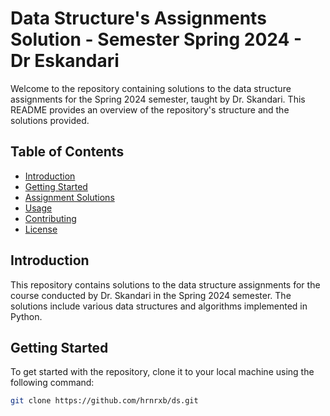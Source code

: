 # Data Structure's Assignments Solution - Semester Spring 2024 - Dr Eskandari

Welcome to the repository containing solutions to the data structure assignments for the Spring 2024 semester, taught by Dr. Skandari. This README provides an overview of the repository's structure and the solutions provided.

## Table of Contents
- [Introduction](#introduction)
- [Getting Started](#getting-started)
- [Assignment Solutions](#assignment-solutions)
- [Usage](#usage)
- [Contributing](#contributing)
- [License](#license)

## Introduction

This repository contains solutions to the data structure assignments for the course conducted by Dr. Skandari in the Spring 2024 semester. The solutions include various data structures and algorithms implemented in Python.

## Getting Started

To get started with the repository, clone it to your local machine using the following command:

```bash
git clone https://github.com/hrnrxb/ds.git
